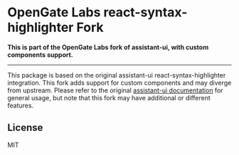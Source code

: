 # OpenGate Labs react-syntax-highlighter Fork

**This is part of the OpenGate Labs fork of assistant-ui, with custom components support.**

---

This package is based on the original assistant-ui react-syntax-highlighter integration. This fork adds support for custom components and may diverge from upstream. Please refer to the original [assistant-ui documentation](https://github.com/assistant-ui/assistant-ui) for general usage, but note that this fork may have additional or different features.

## License

MIT
